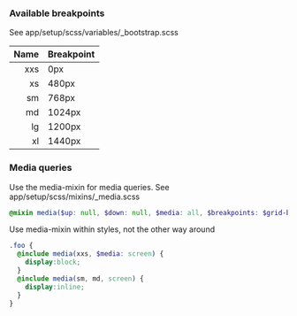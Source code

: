 ### Available breakpoints
See app/setup/scss/variables/_bootstrap.scss

| Name | Breakpoint |
|-----:|:-----------|
| xxs  | 0px        |
| xs   | 480px      |
| sm   | 768px      |
| md   | 1024px     |
| lg   | 1200px     |
| xl   | 1440px     |

### Media queries
Use the media-mixin for media queries. See app/setup/scss/mixins/_media.scss

```scss
@mixin media($up: null, $down: null, $media: all, $breakpoints: $grid-breakpoints)
```

Use media-mixin within styles, not the other way around

```scss
.foo {
  @include media(xxs, $media: screen) {
    display:block;
  }
  @include media(sm, md, screen) {
    display:inline;
  }
}
```
